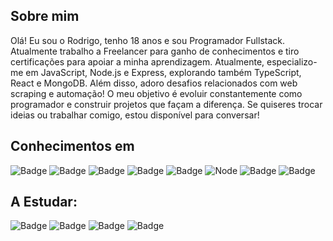 
## Sobre mim 
Olá! Eu sou o Rodrigo, tenho 18 anos e sou Programador Fullstack. Atualmente trabalho a Freelancer para ganho de conhecimentos e tiro certificações para apoiar a minha aprendizagem. Atualmente, especializo-me em JavaScript, Node.js e Express, explorando também TypeScript, React e MongoDB. Além disso, adoro desafios relacionados com web scraping e automação! O meu objetivo é evoluir constantemente como programador e construir projetos que façam a diferença. Se quiseres trocar ideias ou trabalhar comigo, estou disponível para conversar!

## Conhecimentos em
![Badge](https://img.shields.io/badge/HTML5-E34F26?style=for-the-badge&logo=html5&logoColor=white) ![Badge](https://img.shields.io/badge/CSS3-1572B6?style=for-the-badge&logo=css3&logoColor=white) ![Badge](https://img.shields.io/badge/JavaScript-323330?style=for-the-badge&logo=javascript&logoColor=F7DF1E) ![Badge](https://img.shields.io/badge/Bootstrap-563D7C?style=for-the-badge&logo=bootstrap&logoColor=white) ![Badge](https://img.shields.io/badge/EJS-8FBC8F?style=for-the-badge&logo=ejs&logoColor=white) ![Node](https://img.shields.io/badge/Node.js-339933?style=for-the-badge&logo=nodedotjs&logoColor=white) ![Badge](https://img.shields.io/badge/Express.js-000000?style=for-the-badge&logo=express&logoColor=white) ![Badge](https://img.shields.io/badge/MySQL-4479A1?style=for-the-badge&logo=mysql&logoColor=white)

## A Estudar:
![Badge](https://img.shields.io/badge/React-20232A?style=for-the-badge&logo=react&logoColor=61DAFB) ![Badge](https://img.shields.io/badge/Tailwind_CSS-38B2AC?style=for-the-badge&logo=tailwind-css&logoColor=white) ![Badge](https://img.shields.io/badge/TypeScript-007ACC?style=for-the-badge&logo=typescript&logoColor=white) ![Badge](https://img.shields.io/badge/MongoDB-47A248?style=for-the-badge&logo=mongodb&logoColor=white)




  
